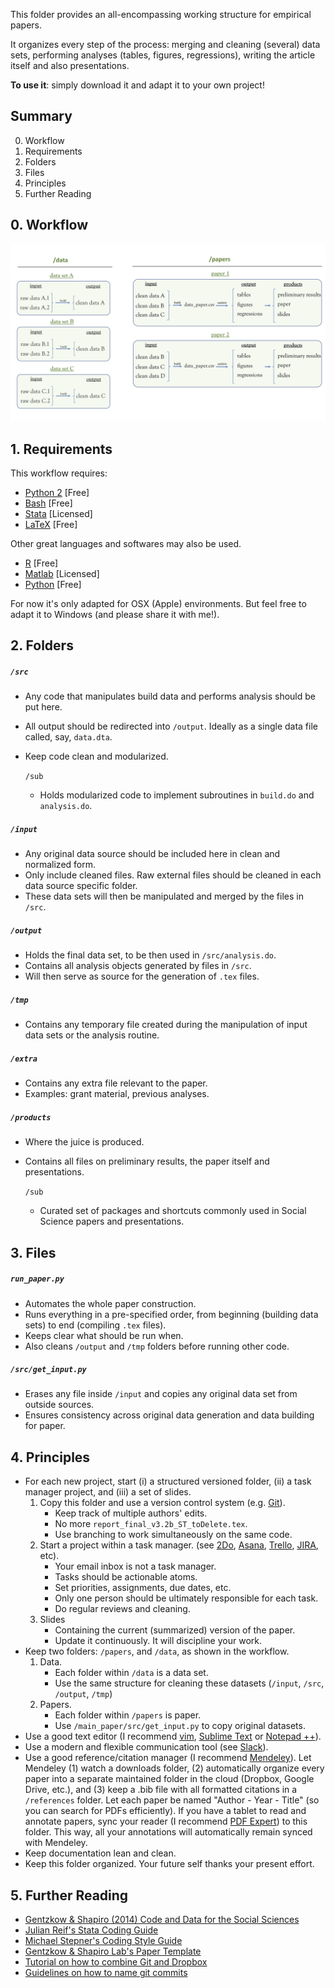 
This folder provides an all-encompassing working structure for empirical papers.

It organizes every step of the process: merging and cleaning (several) data sets, performing analyses (tables, figures, regressions), writing the article itself and also presentations.

**To use it**: simply download it and adapt it to your own project!


## Summary
0. Workflow
1. Requirements
2. Folders
3. Files
4. Principles
5. Further Reading


## 0. Workflow

![](extra/workflow.png)

## 1. Requirements

This workflow requires:
- [Python 2](https://www.python.org) [Free] 
- [Bash](https://www.gnu.org/software/bash/) [Free]
- [Stata](https://www.stata.com) [Licensed]
- [LaTeX](https://www.latex-project.org) [Free]

Other great languages and softwares may also be used.
- [R](https://www.r-project.org) [Free]
- [Matlab](https://www.mathworks.com/products/matlab) [Licensed]
- [Python](https://www.python.org) [Free]

For now it's only adapted for OSX (Apple) environments. But feel free to adapt it to Windows (and please share it with me!).


## 2. Folders

##### `/src`
- Any code that manipulates build data and performs analysis should be put here.
- All output should be redirected into `/output`. Ideally as a single data file called, say, `data.dta`.
- Keep code clean and modularized.

  `/sub`
  - Holds modularized code to implement subroutines in `build.do` and `analysis.do`.
  
##### `/input`
- Any original data source should be included here in clean and normalized form.
- Only include cleaned files. Raw external files should be cleaned in each data source specific folder.
- These data sets will then be manipulated and merged by the files in `/src`.
  
##### `/output`
- Holds the final data set, to be then used in `/src/analysis.do`.
- Contains all analysis objects generated by files in `/src`.
- Will then serve as source for the generation of `.tex` files.
	
##### `/tmp`
- Contains any temporary file created during the manipulation of input data sets or the analysis routine.

##### `/extra`
- Contains any extra file relevant to the paper.
- Examples: grant material, previous analyses.

##### `/products`
- Where the juice is produced.
- Contains all files on preliminary results, the paper itself and presentations.

  `/sub`
  - Curated set of packages and shortcuts commonly used in Social Science papers and presentations.


## 3. Files

##### `run_paper.py`
- Automates the whole paper construction.
- Runs everything in a pre-specified order, from beginning (building data sets) to end (compiling `.tex` files).
- Keeps clear what should be run when.
- Also cleans `/output` and `/tmp` folders before running other code.

##### `/src/get_input.py`
- Erases any file inside `/input` and copies any original data set from outside sources.
- Ensures consistency across original data generation and data building for paper.



## 4. Principles

- For each new project, start (i) a structured versioned folder, (ii) a task manager project, and (iii) a set of slides.
	1. Copy this folder and use a version control system (e.g. [Git](https://git-scm.com/)).
		* Keep track of multiple authors' edits.
		* No more `report_final_v3.2b_ST_toDelete.tex`.
		* Use branching to work simultaneously on the same code.
	2. Start a project within a task manager. (see [2Do](https://www.2doapp.com/), [Asana](https://asana.com), [Trello](https://trello.com/), [JIRA](https://www.atlassian.com/software/jira), etc).
		* Your email inbox is not a task manager.
		* Tasks should be actionable atoms.
		* Set priorities, assignments, due dates, etc.
		* Only one person should be ultimately responsible for each task.
		* Do regular reviews and cleaning.
	3. Slides
		* Containing the current (summarized) version of the paper.
		* Update it continuously. It will discipline your work.
- Keep two folders: `/papers`, and `/data`, as shown in the workflow.
	1. Data.
		* Each folder within `/data` is a data set.
		* Use the same structure for cleaning these datasets (`/input`, `/src`, `/output`, `/tmp`)
	2. Papers.
		* Each folder within `/papers` is paper.
		* Use `/main_paper/src/get_input.py` to copy original datasets.
- Use a good text editor (I recommend [vim](http://www.vim.org/), [Sublime Text](https://www.sublimetext.com/) or [Notepad ++](https://notepad-plus-plus.org/)).
- Use a modern and flexible communication tool (see [Slack](https://slack.com)).
- Use a good reference/citation manager (I recommend [Mendeley](https://www.mendeley.com)). Let Mendeley (1) watch a downloads folder, (2) automatically organize every paper into a separate maintained folder in the cloud (Dropbox, Google Drive, etc.), and (3) keep a .bib file with all formatted citations in a `/references` folder. Let each paper be named "Author - Year - Title" (so you can search for PDFs efficiently). If you have a tablet to read and annotate papers, sync your reader (I recommend [PDF Expert](https://pdfexpert.com/)) to this folder. This way, all your annotations will automatically remain synced with Mendeley.
- Keep documentation lean and clean.
- Keep this folder organized. Your future self thanks your present effort.


## 5. Further Reading

- [Gentzkow & Shapiro (2014) Code and Data for the Social Sciences](https://web.stanford.edu/~gentzkow/research/CodeAndData.pdf)
- [Julian Reif's Stata Coding Guide](https://reifjulian.github.io/guide)
- [Michael Stepner's Coding Style Guide](https://github.com/michaelstepner/healthinequality-code/blob/master/code/readme.md)
- [Gentzkow & Shapiro Lab's Paper Template](https://github.com/gslab-econ/template)
- [Tutorial on how to combine Git and Dropbox](https://github.com/kbjarkefur/GitHubDropBox)
- [Guidelines on how to name git commits](https://www.conventionalcommits.org)
